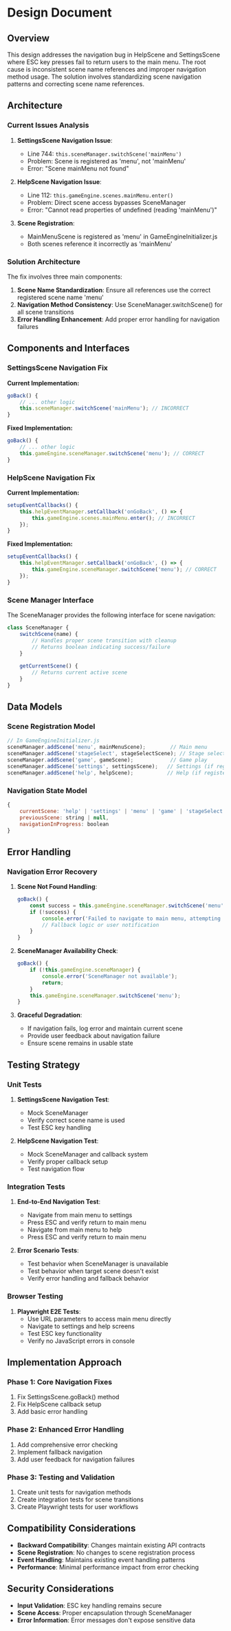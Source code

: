 # Design Document

## Overview

This design addresses the navigation bug in HelpScene and SettingsScene where ESC key presses fail to return users to the main menu. The root cause is inconsistent scene name references and improper navigation method usage. The solution involves standardizing scene navigation patterns and correcting scene name references.

## Architecture

### Current Issues Analysis

1. **SettingsScene Navigation Issue**:
   - Line 744: `this.sceneManager.switchScene('mainMenu')` 
   - Problem: Scene is registered as 'menu', not 'mainMenu'
   - Error: "Scene mainMenu not found"

2. **HelpScene Navigation Issue**:
   - Line 112: `this.gameEngine.scenes.mainMenu.enter()`
   - Problem: Direct scene access bypasses SceneManager
   - Error: "Cannot read properties of undefined (reading 'mainMenu')"

3. **Scene Registration**:
   - MainMenuScene is registered as 'menu' in GameEngineInitializer.js
   - Both scenes reference it incorrectly as 'mainMenu'

### Solution Architecture

The fix involves three main components:

1. **Scene Name Standardization**: Ensure all references use the correct registered scene name 'menu'
2. **Navigation Method Consistency**: Use SceneManager.switchScene() for all scene transitions
3. **Error Handling Enhancement**: Add proper error handling for navigation failures

## Components and Interfaces

### SettingsScene Navigation Fix

**Current Implementation:**
```javascript
goBack() {
    // ... other logic
    this.sceneManager.switchScene('mainMenu'); // INCORRECT
}
```

**Fixed Implementation:**
```javascript
goBack() {
    // ... other logic
    this.gameEngine.sceneManager.switchScene('menu'); // CORRECT
}
```

### HelpScene Navigation Fix

**Current Implementation:**
```javascript
setupEventCallbacks() {
    this.helpEventManager.setCallback('onGoBack', () => {
        this.gameEngine.scenes.mainMenu.enter(); // INCORRECT
    });
}
```

**Fixed Implementation:**
```javascript
setupEventCallbacks() {
    this.helpEventManager.setCallback('onGoBack', () => {
        this.gameEngine.sceneManager.switchScene('menu'); // CORRECT
    });
}
```

### Scene Manager Interface

The SceneManager provides the following interface for scene navigation:

```javascript
class SceneManager {
    switchScene(name) {
        // Handles proper scene transition with cleanup
        // Returns boolean indicating success/failure
    }
    
    getCurrentScene() {
        // Returns current active scene
    }
}
```

## Data Models

### Scene Registration Model

```javascript
// In GameEngineInitializer.js
sceneManager.addScene('menu', mainMenuScene);        // Main menu
sceneManager.addScene('stageSelect', stageSelectScene); // Stage selection
sceneManager.addScene('game', gameScene);            // Game play
sceneManager.addScene('settings', settingsScene);   // Settings (if registered)
sceneManager.addScene('help', helpScene);           // Help (if registered)
```

### Navigation State Model

```javascript
{
    currentScene: 'help' | 'settings' | 'menu' | 'game' | 'stageSelect',
    previousScene: string | null,
    navigationInProgress: boolean
}
```

## Error Handling

### Navigation Error Recovery

1. **Scene Not Found Handling**:
   ```javascript
   goBack() {
       const success = this.gameEngine.sceneManager.switchScene('menu');
       if (!success) {
           console.error('Failed to navigate to main menu, attempting fallback');
           // Fallback logic or user notification
       }
   }
   ```

2. **SceneManager Availability Check**:
   ```javascript
   goBack() {
       if (!this.gameEngine.sceneManager) {
           console.error('SceneManager not available');
           return;
       }
       this.gameEngine.sceneManager.switchScene('menu');
   }
   ```

3. **Graceful Degradation**:
   - If navigation fails, log error and maintain current scene
   - Provide user feedback about navigation failure
   - Ensure scene remains in usable state

## Testing Strategy

### Unit Tests

1. **SettingsScene Navigation Test**:
   - Mock SceneManager
   - Verify correct scene name is used
   - Test ESC key handling

2. **HelpScene Navigation Test**:
   - Mock SceneManager and callback system
   - Verify proper callback setup
   - Test navigation flow

### Integration Tests

1. **End-to-End Navigation Test**:
   - Navigate from main menu to settings
   - Press ESC and verify return to main menu
   - Navigate from main menu to help
   - Press ESC and verify return to main menu

2. **Error Scenario Tests**:
   - Test behavior when SceneManager is unavailable
   - Test behavior when target scene doesn't exist
   - Verify error handling and fallback behavior

### Browser Testing

1. **Playwright E2E Tests**:
   - Use URL parameters to access main menu directly
   - Navigate to settings and help screens
   - Test ESC key functionality
   - Verify no JavaScript errors in console

## Implementation Approach

### Phase 1: Core Navigation Fixes
1. Fix SettingsScene.goBack() method
2. Fix HelpScene callback setup
3. Add basic error handling

### Phase 2: Enhanced Error Handling
1. Add comprehensive error checking
2. Implement fallback navigation
3. Add user feedback for navigation failures

### Phase 3: Testing and Validation
1. Create unit tests for navigation methods
2. Create integration tests for scene transitions
3. Create Playwright tests for user workflows

## Compatibility Considerations

- **Backward Compatibility**: Changes maintain existing API contracts
- **Scene Registration**: No changes to scene registration process
- **Event Handling**: Maintains existing event handling patterns
- **Performance**: Minimal performance impact from error checking

## Security Considerations

- **Input Validation**: ESC key handling remains secure
- **Scene Access**: Proper encapsulation through SceneManager
- **Error Information**: Error messages don't expose sensitive data